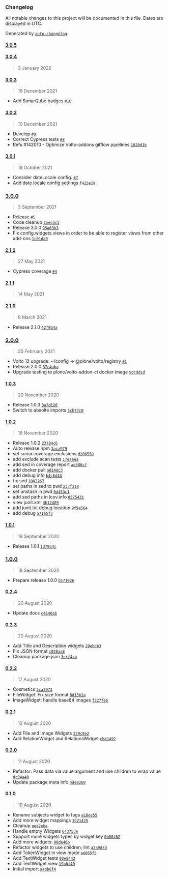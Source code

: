 ### Changelog

All notable changes to this project will be documented in this file. Dates are displayed in UTC.

Generated by [`auto-changelog`](https://github.com/CookPete/auto-changelog).

#### [3.0.5](https://github.com/eea/volto-widgets-view/compare/3.0.4...3.0.5)


#### [3.0.4](https://github.com/eea/volto-widgets-view/compare/3.0.3...3.0.4)

> 3 January 2022


#### [3.0.3](https://github.com/eea/volto-widgets-view/compare/3.0.2...3.0.3)

> 18 December 2021

- Add SonarQube badges [`#10`](https://github.com/eea/volto-widgets-view/pull/10)

#### [3.0.2](https://github.com/eea/volto-widgets-view/compare/3.0.1...3.0.2)

> 10 December 2021

- Develop [`#9`](https://github.com/eea/volto-widgets-view/pull/9)
- Correct Cypress tests [`#8`](https://github.com/eea/volto-widgets-view/pull/8)
- Refs #142010 - Optimize Volto-addons gitflow pipelines [`1820d1b`](https://github.com/eea/volto-widgets-view/commit/1820d1b968813be6510243468dd6df430a8655d1)

#### [3.0.1](https://github.com/eea/volto-widgets-view/compare/3.0.0...3.0.1)

> 19 October 2021

- Consider dateLocale config. [`#7`](https://github.com/eea/volto-widgets-view/pull/7)
- Add date locale config settings [`f425e19`](https://github.com/eea/volto-widgets-view/commit/f425e1980697f519cd8b0a26ae6945fbcbfc821d)

### [3.0.0](https://github.com/eea/volto-widgets-view/compare/2.1.2...3.0.0)

> 3 September 2021

- Release [`#5`](https://github.com/eea/volto-widgets-view/pull/5)
- Code cleanup [`2becdc5`](https://github.com/eea/volto-widgets-view/commit/2becdc5a196edaa9db8d1741cd7752fdac39013f)
- Release 3.0.0 [`95a63b3`](https://github.com/eea/volto-widgets-view/commit/95a63b3745100fe1bf59bf6e63258554d2685239)
- Fix config.widgets.views in order to be able to register views from other add-ons [`1c01da9`](https://github.com/eea/volto-widgets-view/commit/1c01da963a43339422019ab2a07ec46db1abed82)

#### [2.1.2](https://github.com/eea/volto-widgets-view/compare/2.1.1...2.1.2)

> 27 May 2021

- Cypress coverage [`#4`](https://github.com/eea/volto-widgets-view/pull/4)

#### [2.1.1](https://github.com/eea/volto-widgets-view/compare/2.1.0...2.1.1)

> 14 May 2021


#### [2.1.0](https://github.com/eea/volto-widgets-view/compare/2.0.0...2.1.0)

> 8 March 2021

- Release 2.1.0 [`42f8b4a`](https://github.com/eea/volto-widgets-view/commit/42f8b4a9a557946e95ae19256cb3dc588c349078)

### [2.0.0](https://github.com/eea/volto-widgets-view/compare/1.0.3...2.0.0)

> 25 February 2021

- Volto 12 upgrade: ~/config -&gt; @plone/volto/registry [`#1`](https://github.com/eea/volto-widgets-view/pull/1)
- Release 2.0.0 [`87c4aba`](https://github.com/eea/volto-widgets-view/commit/87c4aba330c09bdc168c5dc0213dcebf6262b8b4)
- Upgrade testing to plone/volto-addon-ci docker image [`5dcdd1d`](https://github.com/eea/volto-widgets-view/commit/5dcdd1ddd142a0f91d2fad04615e725577b046e8)

#### [1.0.3](https://github.com/eea/volto-widgets-view/compare/1.0.2...1.0.3)

> 20 November 2020

- Release 1.0.3 [`3afd126`](https://github.com/eea/volto-widgets-view/commit/3afd126992b28e91d1ba5e559ffa5f4cb6959584)
- Switch to absolte imports [`5cb77c0`](https://github.com/eea/volto-widgets-view/commit/5cb77c0f90dc8af17391f8f9f8cf49c3eb47058c)

#### [1.0.2](https://github.com/eea/volto-widgets-view/compare/1.0.1...1.0.2)

> 16 November 2020

- Release 1.0.2 [`23784c6`](https://github.com/eea/volto-widgets-view/commit/23784c62990d544daf08cf46cca24c43c116498c)
- Auto release npm [`3aca979`](https://github.com/eea/volto-widgets-view/commit/3aca979d10374464376e012af775ae265c3ad2d7)
- set sonar.coverage.exclusions [`d206559`](https://github.com/eea/volto-widgets-view/commit/d206559918d46b898d7eb8d6e94df50410cfdd51)
- add exclude scan tests [`17eaaea`](https://github.com/eea/volto-widgets-view/commit/17eaaeaeaeaa6bf41346af5a8fa49de15df892fb)
- add sed in coverage report [`ae386cf`](https://github.com/eea/volto-widgets-view/commit/ae386cf3d62c4a8e7d14637708be340530915e6c)
- add docker pull [`a014dc3`](https://github.com/eea/volto-widgets-view/commit/a014dc377ee9f0310d9fdab81863fd626864b0e1)
- add debug info [`b4c6d44`](https://github.com/eea/volto-widgets-view/commit/b4c6d44c4de8f4a801782482d3ac15e6cf0125de)
- fix sed [`1082267`](https://github.com/eea/volto-widgets-view/commit/10822678efd4186a6f67f3461f651dffedd47a3d)
- set paths in sed to pwd [`2c7f218`](https://github.com/eea/volto-widgets-view/commit/2c7f21808a8cbf8cc3452a1a9feeebe37ae6e1d5)
- set unstash in pwd [`0d453c1`](https://github.com/eea/volto-widgets-view/commit/0d453c1c372d35820b99a1b82359583907f74ba9)
- add sed paths in lcov.info [`0575431`](https://github.com/eea/volto-widgets-view/commit/05754315c4cec096357ad2bc6ad78d3f16957651)
- view junit.xml [`3b12409`](https://github.com/eea/volto-widgets-view/commit/3b124092097d175e2c7955a5fff543b7a9535fd1)
- add junit.txt debug location [`9f9a564`](https://github.com/eea/volto-widgets-view/commit/9f9a564323b742f0d904a27e438d02b886bfdfd2)
- add debug [`a71a5f3`](https://github.com/eea/volto-widgets-view/commit/a71a5f3882a869d48a62c40a642737a1eb4c81a2)

#### [1.0.1](https://github.com/eea/volto-widgets-view/compare/1.0.0...1.0.1)

> 18 September 2020

- Release 1.0.1 [`1d7954c`](https://github.com/eea/volto-widgets-view/commit/1d7954c758cfc03e8e3d896c49233d47b509d56c)

### [1.0.0](https://github.com/eea/volto-widgets-view/compare/0.2.4...1.0.0)

> 18 September 2020

- Prepare release 1.0.0 [`b571926`](https://github.com/eea/volto-widgets-view/commit/b5719264c18d374c6a85b10c051f6343f843b965)

#### [0.2.4](https://github.com/eea/volto-widgets-view/compare/0.2.3...0.2.4)

> 20 August 2020

- Update docs [`c4146ab`](https://github.com/eea/volto-widgets-view/commit/c4146abe9202655772ced160046e20bb71e06785)

#### [0.2.3](https://github.com/eea/volto-widgets-view/compare/0.2.2...0.2.3)

> 20 August 2020

- Add Title and Description widgets [`29ebdb3`](https://github.com/eea/volto-widgets-view/commit/29ebdb3a7126aec9455f35d59766895667e19340)
- Fix JSON format [`c038aa8`](https://github.com/eea/volto-widgets-view/commit/c038aa8f1ff783c8d35f639c89955417f2c18293)
- Cleanup package.json [`3ccf4ca`](https://github.com/eea/volto-widgets-view/commit/3ccf4ca7b3dc024b29cc20fae2273733777fbcdd)

#### [0.2.2](https://github.com/eea/volto-widgets-view/compare/0.2.1...0.2.2)

> 17 August 2020

- Cosmetics [`2ca3973`](https://github.com/eea/volto-widgets-view/commit/2ca3973052369b9f9527db2ef740b103f7d8c6cf)
- FileWidget: Fix size format [`8d13b1a`](https://github.com/eea/volto-widgets-view/commit/8d13b1a47b3ea67b5919ead956b5562961aa71ba)
- ImageWidget: handle base64 images [`f327f6b`](https://github.com/eea/volto-widgets-view/commit/f327f6bfb3e2a76a803ee83089a5cd0fe290002d)

#### [0.2.1](https://github.com/eea/volto-widgets-view/compare/0.2.0...0.2.1)

> 12 August 2020

- Add File and Image Widgets [`329c8e2`](https://github.com/eea/volto-widgets-view/commit/329c8e27d1c6855e5c16587356cf3b4a736e7420)
- Add RelationWidget and RelationsWidget [`cbe1492`](https://github.com/eea/volto-widgets-view/commit/cbe14921242b29650408e71a996cadad713a657b)

#### [0.2.0](https://github.com/eea/volto-widgets-view/compare/0.1.0...0.2.0)

> 11 August 2020

- Refactor: Pass data via value argument and use children to wrap value [`dc94a40`](https://github.com/eea/volto-widgets-view/commit/dc94a40ad680f955f29144b48de97797f8144d70)
- Update package meta info [`4de8260`](https://github.com/eea/volto-widgets-view/commit/4de82601655d2c57e6c47a9285ef69cbc01c16a0)

#### 0.1.0

> 10 August 2020

- Rename subjects widget to tags [`a18ee55`](https://github.com/eea/volto-widgets-view/commit/a18ee55cc7b487bf12b869eda2fb0a228a87b862)
- Add more widget mappings [`3b21425`](https://github.com/eea/volto-widgets-view/commit/3b21425b4aae6dfad10430d060cbd608e1319f66)
- Cleanup [`aee2ebe`](https://github.com/eea/volto-widgets-view/commit/aee2ebe0bd0a55fcc8e921f284b0315f1174045f)
- Handle empty Widgets [`643753e`](https://github.com/eea/volto-widgets-view/commit/643753ef15a28651d2a810da2b9394cc7a80b7bd)
- Support more widgets types by widget key [`0b88f02`](https://github.com/eea/volto-widgets-view/commit/0b88f028779f665debe0b7c2ef0ced65658e6f90)
- Add more widgets: [`00de46b`](https://github.com/eea/volto-widgets-view/commit/00de46be749b03118dca585c9b8cf50b1814038f)
- Refactor widgets to use children; lint [`a2a9d7d`](https://github.com/eea/volto-widgets-view/commit/a2a9d7dff48b659f024b20c58293f72f60567131)
- Add TokenWidget in view mode [`ae865f5`](https://github.com/eea/volto-widgets-view/commit/ae865f5ec069391e2a0a96b111cb1ac90f8e550c)
- Add TextWidget tests [`02e8442`](https://github.com/eea/volto-widgets-view/commit/02e8442e84a83727dbfe3f6b5f872a00aa6d4fa9)
- Add TextWidget view [`19b0f40`](https://github.com/eea/volto-widgets-view/commit/19b0f40bb6d9bed3005df9eb2a8996f82936a3d7)
- Initial import [`a4bb6f4`](https://github.com/eea/volto-widgets-view/commit/a4bb6f435d90794f1576a792d7d77fbbf5ddb1df)
